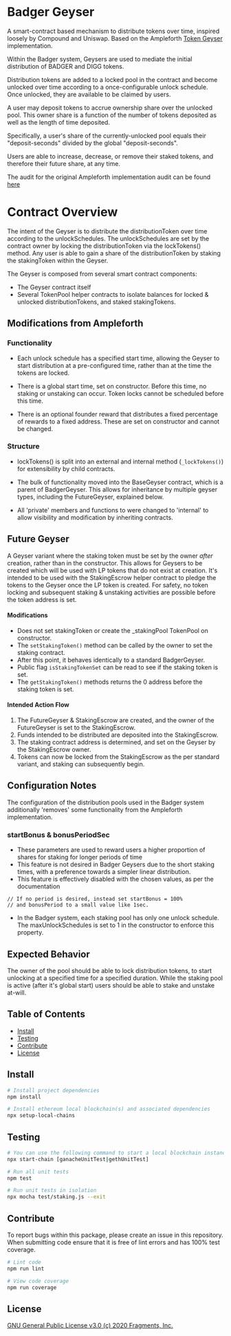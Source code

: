 # Badger Geyser
A smart-contract based mechanism to distribute tokens over time, inspired loosely by Compound and Uniswap. Based on the Ampleforth [Token Geyser](https://github.com/ampleforth/token-geyser/blob/master/contracts/BadgerGeyser.sol) implementation.

Within the Badger system, Geysers are used to mediate the initial distribution of BADGER and DIGG tokens.

Distribution tokens are added to a locked pool in the contract and become unlocked over time according to a once-configurable unlock schedule. Once unlocked, they are available to be claimed by users.

A user may deposit tokens to accrue ownership share over the unlocked pool. This owner share is a function of the number of tokens deposited as well as the length of time deposited.

Specifically, a user's share of the currently-unlocked pool equals their "deposit-seconds" divided by the global "deposit-seconds". 

Users are able to increase, decrease, or remove their staked tokens, and therefore their future share, at any time.

The audit for the original Ampleforth implementation audit can be found [here](https://github.com/ampleforth/ampleforth-audits/blob/master/token-geyser/v1.0.0/CertiK_Verification_Report.pdf)

# Contract Overview
The intent of the Geyser is to distribute the distributionToken over time according to the unlockSchedules. The unlockSchedules are set by the contract owner by locking the distributionToken via the lockTokens() method. Any user is able to gain a share of the distributionToken by staking the stakingToken within the Geyser. 

The Geyser is composed from several smart contract components:
- The Geyser contract itself
- Several TokenPool helper contracts to isolate balances for locked & unlocked distributionTokens, and staked stakingTokens.

## Modifications from Ampleforth
### Functionality
 - Each unlock schedule has a specified start time, allowing the Geyser to start distribution at a pre-configured time, rather than at the time the tokens are locked.

- There is a global start time, set on constructor. Before this time, no staking or unstaking can occur. Token locks cannot be scheduled before this time.

- There is an optional founder reward that distributes a fixed percentage of rewards to a fixed address. These are set on constructor and cannot be changed.

### Structure
- lockTokens() is split into an external and internal method (`_lockTokens()`) for extensibility by child contracts.

- The bulk of functionality moved into the BaseGeyser contract, which is a parent of BadgerGeyser. This allows for inheritance by multiple geyser types, including the FutureGeyser, explained below.

- All 'private' members and functions to were changed to 'internal' to allow visibility and modification by inheriting contracts.

## Future Geyser
A Geyser variant where the staking token must be set by the owner _after_ creation, rather than in the constructor. This allows for Geysers to be created which will be used with LP tokens that do not exist at creation. It's intended to be used with the StakingEscrow helper contract to pledge the tokens to the Geyser once the LP token is created. For safety, no token locking and subsequent staking & unstaking activities are possible before the token address is set.

#### Modifications
- Does not set stakingToken or create the _stakingPool TokenPool on constructor.
- The `setStakingToken()` method can be called by the owner to set the staking contract.
- After this point, it behaves identically to a standard BadgerGeyser.
- Public flag `isStakingTokenSet` can be read to see if the staking token is set.
- The `getStakingToken()` methods returns the 0 address before the staking token is set.

#### Intended Action Flow
1. The FutureGeyser & StakingEscrow are created, and the owner of the FutureGeyser is set to the StakingEscrow.
2. Funds intended to be distributed are deposited into the StakingEscrow.
3. The staking contract address is determined, and set on the Geyser by the StakingEscrow owner.
4. Tokens can now be locked from the StakingEscrow as the per standard variant, and staking can subsequently begin.

## Configuration Notes
The configuration of the distribution pools used in the Badger system additionally 'removes' some functionality from the Ampleforth implementation.

### startBonus & bonusPeriodSec
- These parameters are used to reward users a higher proportion of shares for staking for longer periods of time
- This feature is not desired in Badger Geysers due to the short staking times, with a preference towards a simpler linear distribution.
- This feature is effectively disabled with the chosen values, as per the documentation
```
// If no period is desired, instead set startBonus = 100%
// and bonusPeriod to a small value like 1sec.
```
- In the Badger system, each staking pool has only one unlock schedule. The maxUnlockSchedules is set to 1 in the constructor to enforce this property.

## Expected Behavior
The owner of the pool should be able to lock distribution tokens, to start unlocking at a specified time for a specified duration.
While the staking pool is active (after it's global start) users should be able to stake and unstake at-will. 

## Table of Contents

- [Install](#install)
- [Testing](#testing)
- [Contribute](#contribute)
- [License](#license)


## Install

```bash
# Install project dependencies
npm install

# Install ethereum local blockchain(s) and associated dependencies
npx setup-local-chains
```

## Testing

``` bash
# You can use the following command to start a local blockchain instance
npx start-chain [ganacheUnitTest|gethUnitTest]

# Run all unit tests
npm test

# Run unit tests in isolation
npx mocha test/staking.js --exit
```

## Contribute

To report bugs within this package, please create an issue in this repository.
When submitting code ensure that it is free of lint errors and has 100% test coverage.

``` bash
# Lint code
npm run lint

# View code coverage
npm run coverage
```

## License

[GNU General Public License v3.0 (c) 2020 Fragments, Inc.](./LICENSE)
